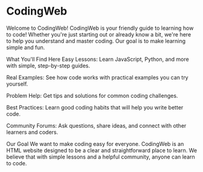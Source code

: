# CodingWeb
Welcome to CodingWeb!
CodingWeb is your friendly guide to learning how to code! Whether you're just starting out or already know a bit, we're here to help you understand and master coding. Our goal is to make learning simple and fun.

 What You'll Find Here
Easy Lessons: Learn JavaScript, Python, and more with simple, step-by-step guides.

Real Examples: See how code works with practical examples you can try yourself.

Problem Help: Get tips and solutions for common coding challenges.

Best Practices: Learn good coding habits that will help you write better code.

Community Forums: Ask questions, share ideas, and connect with other learners and coders.

 Our Goal
We want to make coding easy for everyone. CodingWeb is an HTML website designed to be a clear and straightforward place to learn. We believe that with simple lessons and a helpful community, anyone can learn to code.
